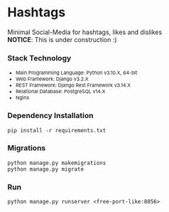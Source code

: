 # Hashtags

Minimal Social-Media for hashtags, likes and dislikes
<br>__NOTICE__: This is under construction :)

### Stack Technology

<ul style="font-size: 11px">
<li>Main Programming Language: Python v3.10.X, 64-bit</li>
<li>Web Framework: Django v3.2.X</li>
<li>REST Framework: Django Rest Framework v3.14.X</li>
<li>Relational Database: PostgreSQL v14.X</li>
<li>Nginx</li>
</ul>

### Dependency Installation

```commandline
pip install -r requirements.txt
```

### Migrations

```commandline
python manage.py makemigrations
python manage.py migrate
```

### Run

```commandline
python manage.py runserver <free-port-like:8056>
```
